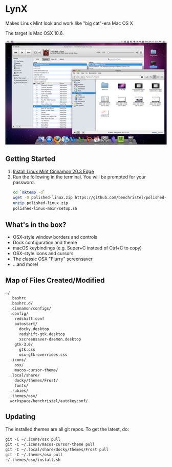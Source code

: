 # LynX

Makes Linux Mint look and work like "big cat"-era Mac OS X 

The target is Mac OSX 10.6.

![screenshot](screenshot.png)

## Getting Started

1. [Install Linux Mint Cinnamon 20.3 Edge](https://www.linuxmint.com/edition.php?id=296)
1. Run the following in the terminal. You will be prompted for your password.
   ```bash
   cd `mktemp -d`
   wget -O polished-linux.zip https://github.com/benchristel/polished-linux/archive/refs/heads/main.zip
   unzip polished-linux.zip
   polished-linux-main/setup.sh
   ```

## What's in the box?

- OSX-style window borders and controls
- Dock configuration and theme
- macOS keybindings (e.g. Super+C instead of Ctrl+C to copy)
- OSX-style icons and cursors
- The classic OSX "Flurry" screensaver
- ...and more!

## Map of Files Created/Modified

```
~/
  .bashrc
  .bashrc.d/
  .cinnamon/configs/
  .config/
    redshift.conf
    autostart/
      docky.desktop
      redshift-gtk.desktop
      xscreensaver-daemon.desktop
    gtk-3.0/
      gtk.css
      osx-gtk-overrides.css
  .icons/
    osx/
    macos-cursor-theme/
  .local/share/
    docky/themes/Frost/
    fonts/
  .rubies/
  .themes/osx/
  workspace/benchristel/autokeyconf/
```

## Updating

The installed themes are all git repos. To get the latest, do:

```
git -C ~/.icons/osx pull
git -C ~/.icons/macos-cursor-theme pull
git -C ~/.local/share/docky/themes/Frost pull
git -C ~/.themes/osx pull
~/.themes/osx/install.sh
```
